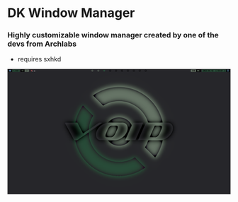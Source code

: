 # DK Window Manager
### Highly customizable window manager created by one of the devs from Archlabs
* requires sxhkd

![](dk-void.png)
